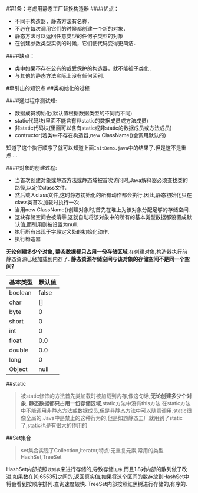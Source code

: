 #第1条：考虑用静态工厂替换构造器
####优点：
- 不同于构造器，静态方法有名称．
- 不必在每次调用它们的时候都创建一个新的对象．
- 静态方法可以返回任意类型的任何子类型的对象
- 在创建参数类型实例的时候，它们使代码变得更简洁．

####缺点：
- 类中如果不存在公有的或受保护的构造器，就不能被子类化．
- 与其他的静态方法实际上没有任何区别．

#牵引出的知识点
##类初始化的过程


####通过程序测试知:
- 数据成员初始化(默认值根据数据类型的不同而不同)
- static代码块(里面不能含有非static的数据成员或方法成员)
- 非static代码块(里面可以含有static或非static的数据成员或方法成员)
- contructor(若类中不存在构造器,new ClassName()会调用默认的)

知道了这个执行顺序了就可以知道上面`InitDemo.java`中的结果了.但是这不是重点....

####对象的创建过程:
- 当首次创建对象或静态方法或静态域被首次访问时,Java解释器必须查找类的路径,以定位class文件.
- 然后载入class文件,这时静态初始化的所有动作都会执行.因此,静态初始化只在class类首次加载时执行一次.
- 当用new ClassName()创建对象时,首先在堆上为该对象分配足够的存储空间.
- 这块存储空间会被清零,这就自动将该对象中的所有的基本类型数据都设置成默认值,而引用则被设置为null.
- 执行所有出现于字段定义处的初始化动作.
- 执行构造器

**无论创建多少个对象, 静态数据都只占用一份存储区域**,在创建对象,构造器执行前静态资源已经加载到内存了.
**静态资源存储空间与该对象的存储空间不是同一个空间?**

| 基本类型 | 默认值 |
|----------|--------|
| boolean  | false  |
| char     | []     |
| byte     | 0      |
| short    | 0      |
| int      | 0      | 
| float    | 0.0    |
| double   | 0.0    |
| long     | 0      |
| Object   | null   |

##static
>被static修饰的方法首先类加载时被加载到内存,像这句话,**无论创建多少个对象, 静态数据都只占用一份存储区域**,static方法中没有this方法.在static方法中不能调用非静态方法或数据成员,但是非静态方法中可以随意调用.static很像全局的,Java中是禁止的这种行为的,但是如题静态工厂就用到了static了,static也是有很大的作用的

##Set集合
>set集合实现了Collection,Iterator,特点:无重复元素,常用的类型HashSet,TreeSet

HashSet内部按照`散列表`来进行存储的,导致存储`无序`,而且1.8对内部的散列做了改进,如果数在[0,65535]之间的,返回真实值,如果将这个区间的数存放到HashSet中将会看到按顺序排列.查询速度较快.
TreeSet内部按照红黑树进行存储的,有序的.


